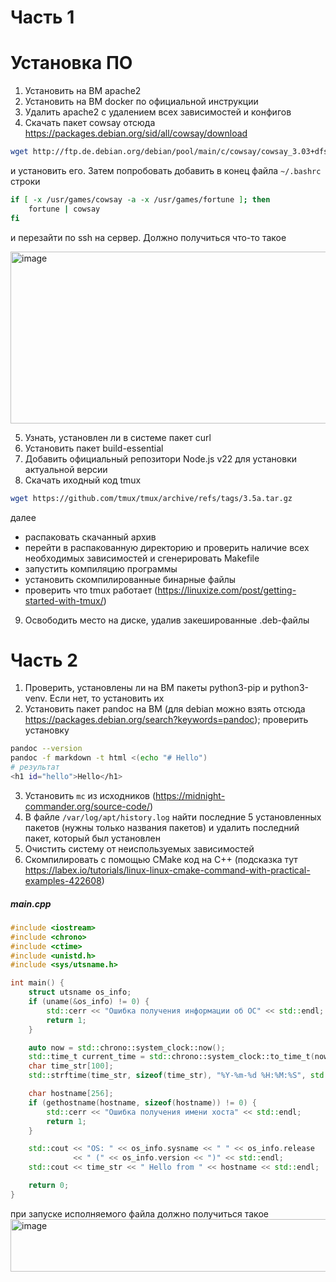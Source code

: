 # Часть 1
# Установка ПО
1) Установить на ВМ apache2
2) Установить на ВМ docker по официальной инструкции
3) Удалить apache2 с удалением всех зависимостей и конфигов
4) Скачать пакет cowsay отсюда https://packages.debian.org/sid/all/cowsay/download
```bash
wget http://ftp.de.debian.org/debian/pool/main/c/cowsay/cowsay_3.03+dfsg2-8_all.deb
```
и установить его. Затем попробовать добавить в конец файла `~/.bashrc` строки
```bash
if [ -x /usr/games/cowsay -a -x /usr/games/fortune ]; then
    fortune | cowsay
fi
```
и перезайти по ssh на сервер. Должно получиться что-то такое

<img width="717" height="275" alt="image" src="https://github.com/user-attachments/assets/8b9bc80f-0e62-4507-abb9-c3ba2d0b53a3" />

5) Узнать, установлен ли в системе пакет curl
6) Установить пакет build-essential
7) Добавить официальный репозитори Node.js v22 для установки актуальной версии
8) Скачать иходный код tmux
```bash
wget https://github.com/tmux/tmux/archive/refs/tags/3.5a.tar.gz
```
далее
- распаковать скачанный архив
- перейти в распакованную директорию и проверить наличие всех необходимых зависимостей и сгенерировать Makefile
- запустить компиляцию программы
- установить скомпилированные бинарные файлы
- проверить что tmux работает (https://linuxize.com/post/getting-started-with-tmux/)

9) Освободить место на диске, удалив закешированные .deb-файлы

# Часть 2
1) Проверить, установлены ли на ВМ пакеты python3-pip и python3-venv. Если нет, то установить их
2) Установить пакет pandoc на ВМ (для debian можно взять отсюда https://packages.debian.org/search?keywords=pandoc); проверить установку
```bash
pandoc --version
pandoc -f markdown -t html <(echo "# Hello")
# результат
<h1 id="hello">Hello</h1>
```
3) Установить `mc` из исходников (https://midnight-commander.org/source-code/)
4) В файле `/var/log/apt/history.log` найти последние 5 установленных пакетов (нужны только названия пакетов) и удалить последний пакет, который был установлен
5) Очистить систему от неиспользуемых зависимостей
6) Скомпилировать с помощью CMake код на C++ (подсказка тут https://labex.io/tutorials/linux-linux-cmake-command-with-practical-examples-422608) 
##### main.cpp
```cpp
#include <iostream>
#include <chrono>
#include <ctime>
#include <unistd.h>
#include <sys/utsname.h>

int main() {
    struct utsname os_info;
    if (uname(&os_info) != 0) {
        std::cerr << "Ошибка получения информации об ОС" << std::endl;
        return 1;
    }

    auto now = std::chrono::system_clock::now();
    std::time_t current_time = std::chrono::system_clock::to_time_t(now);
    char time_str[100];
    std::strftime(time_str, sizeof(time_str), "%Y-%m-%d %H:%M:%S", std::localtime(&current_time));

    char hostname[256];
    if (gethostname(hostname, sizeof(hostname)) != 0) {
        std::cerr << "Ошибка получения имени хоста" << std::endl;
        return 1;
    }

    std::cout << "OS: " << os_info.sysname << " " << os_info.release
              << " (" << os_info.version << ")" << std::endl;
    std::cout << time_str << " Hello from " << hostname << std::endl;

    return 0;
}
```

при запуске исполняемого файла должно получиться такое
<img width="741" height="84" alt="image" src="https://github.com/user-attachments/assets/79f9e163-be5e-40b0-beca-cd163350df3d" />
